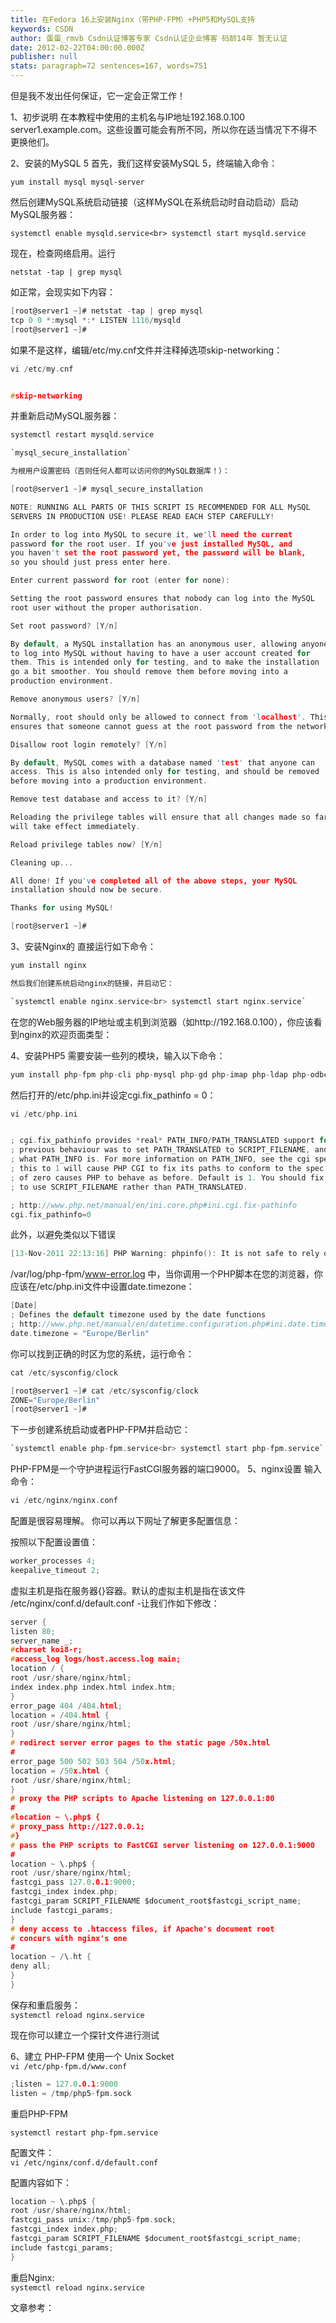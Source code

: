 ```yaml
---
title: 在Fedora 16上安装Nginx（带PHP-FPM）+PHP5和MySQL支持
keywords: CSDN
author: 蛋蛋_rmvb Csdn认证博客专家 Csdn认证企业博客 码龄14年 暂无认证
date: 2012-02-22T04:00:00.000Z
publisher: null
stats: paragraph=72 sentences=167, words=751
---
```

但是我不发出任何保证，它一定会正常工作！

1、初步说明
在本教程中使用的主机名与IP地址192.168.0.100 server1.example.com。这些设置可能会有所不同，所以你在适当情况下不得不更换他们。

2、安装的MySQL 5
首先，我们这样安装MySQL 5，终端输入命令：

`yum install mysql mysql-server`

然后创建MySQL系统启动链接（这样MySQL在系统启动时自动启动）启动MySQL服务器：

`systemctl enable mysqld.service<br> systemctl start mysqld.service`

现在，检查网络启用。运行

`netstat -tap | grep mysql`

如正常，会现实如下内容：
```c
[root@server1 ~]# netstat -tap | grep mysql
tcp 0 0 *:mysql *:* LISTEN 1116/mysqld
[root@server1 ~]#
```
如果不是这样，编辑/etc/my.cnf文件并注释掉选项skip-networking：
```c
vi /etc/my.cnf


#skip-networking
```

并重新启动MySQL服务器：
```c
systemctl restart mysqld.service

`mysql_secure_installation`

为根用户设置密码（否则任何人都可以访问你的MySQL数据库！）：

[root@server1 ~]# mysql_secure_installation

NOTE: RUNNING ALL PARTS OF THIS SCRIPT IS RECOMMENDED FOR ALL MySQL
SERVERS IN PRODUCTION USE! PLEASE READ EACH STEP CAREFULLY!

In order to log into MySQL to secure it, we'll need the current
password for the root user. If you've just installed MySQL, and
you haven't set the root password yet, the password will be blank,
so you should just press enter here.

Enter current password for root (enter for none):

Setting the root password ensures that nobody can log into the MySQL
root user without the proper authorisation.

Set root password? [Y/n]

By default, a MySQL installation has an anonymous user, allowing anyone
to log into MySQL without having to have a user account created for
them. This is intended only for testing, and to make the installation
go a bit smoother. You should remove them before moving into a
production environment.

Remove anonymous users? [Y/n]

Normally, root should only be allowed to connect from 'localhost'. This
ensures that someone cannot guess at the root password from the network.

Disallow root login remotely? [Y/n]

By default, MySQL comes with a database named 'test' that anyone can
access. This is also intended only for testing, and should be removed
before moving into a production environment.

Remove test database and access to it? [Y/n]

Reloading the privilege tables will ensure that all changes made so far
will take effect immediately.

Reload privilege tables now? [Y/n]

Cleaning up...

All done! If you've completed all of the above steps, your MySQL
installation should now be secure.

Thanks for using MySQL!

[root@server1 ~]#
```
3、安装Nginx的
直接运行如下命令：
```c
yum install nginx

然后我们创建系统启动nginx的链接，并启动它：

`systemctl enable nginx.service<br> systemctl start nginx.service`
```
在您的Web服务器的IP地址或主机到浏览器（如http://192.168.0.100），你应该看到nginx的欢迎页面类型：

4、安装PHP5
需要安装一些列的模块，输入以下命令：
```c
yum install php-fpm php-cli php-mysql php-gd php-imap php-ldap php-odbc php-pear php-xml php-xmlrpc php-eaccelerator php-magickwand php-mbstring php-mcrypt php-mssql php-shout php-snmp php-soap php-tidy
```
然后打开的/etc/php.ini并设定cgi.fix_pathinfo = 0：
```c
vi /etc/php.ini


; cgi.fix_pathinfo provides *real* PATH_INFO/PATH_TRANSLATED support for CGI. PHP's
; previous behaviour was to set PATH_TRANSLATED to SCRIPT_FILENAME, and to not grok
; what PATH_INFO is. For more information on PATH_INFO, see the cgi specs. Setting
; this to 1 will cause PHP CGI to fix its paths to conform to the spec. A setting
; of zero causes PHP to behave as before. Default is 1. You should fix your scripts
; to use SCRIPT_FILENAME rather than PATH_TRANSLATED.

; http://www.php.net/manual/en/ini.core.php#ini.cgi.fix-pathinfo
cgi.fix_pathinfo=0
```

此外，以避免类似以下错误
```c
[13-Nov-2011 22:13:16] PHP Warning: phpinfo(): It is not safe to rely on the system's timezone settings. You are *required* to use the date.timezone setting or the date_default_timezone_set() function. In case you used any of those methods and you are still getting this warning, you most likely misspelled the timezone identifier. We selected 'Europe/Berlin' for 'CET/1.0/no DST' instead in /usr/share/nginx/html/info.php on line 2
```
/var/log/php-fpm/www-error.log 中，当你调用一个PHP脚本在您的浏览器，你应该在/etc/php.ini文件中设置date.timezone：

```c
[Date]
; Defines the default timezone used by the date functions
; http://www.php.net/manual/en/datetime.configuration.php#ini.date.timezone
date.timezone = "Europe/Berlin"
```

你可以找到正确的时区为您的系统，运行命令：
```c
cat /etc/sysconfig/clock

[root@server1 ~]# cat /etc/sysconfig/clock
ZONE="Europe/Berlin"
[root@server1 ~]#
```
下一步创建系统启动或者PHP-FPM并启动它：
```c
`systemctl enable php-fpm.service<br> systemctl start php-fpm.service`
```
PHP-FPM是一个守护进程运行FastCGI服务器的端口9000。
5、nginx设置
输入命令：
```c
vi /etc/nginx/nginx.conf
```

配置是很容易理解。
你可以再以下网址了解更多配置信息：

按照以下配置设置值：

```c
worker_processes 4;
keepalive_timeout 2;
```

虚拟主机是指在服务器{}容器。默认的虚拟主机是指在该文件 /etc/nginx/conf.d/default.conf -让我们作如下修改：
```c
server {
listen 80;
server_name _;
#charset koi8-r;
#access_log logs/host.access.log main;
location / {
root /usr/share/nginx/html;
index index.php index.html index.htm;
}
error_page 404 /404.html;
location = /404.html {
root /usr/share/nginx/html;
}
# redirect server error pages to the static page /50x.html
#
error_page 500 502 503 504 /50x.html;
location = /50x.html {
root /usr/share/nginx/html;
}
# proxy the PHP scripts to Apache listening on 127.0.0.1:80
#
#location ~ \.php$ {
# proxy_pass http://127.0.0.1;
#}
# pass the PHP scripts to FastCGI server listening on 127.0.0.1:9000
#
location ~ \.php$ {
root /usr/share/nginx/html;
fastcgi_pass 127.0.0.1:9000;
fastcgi_index index.php;
fastcgi_param SCRIPT_FILENAME $document_root$fastcgi_script_name;
include fastcgi_params;
}
# deny access to .htaccess files, if Apache's document root
# concurs with nginx's one
#
location ~ /\.ht {
deny all;
}
}
```

保存和重启服务：<br> `systemctl reload nginx.service`

现在你可以建立一个探针文件进行测试

6、建立 PHP-FPM 使用一个 Unix Socket<br> `vi /etc/php-fpm.d/www.conf`

```c
;listen = 127.0.0.1:9000
listen = /tmp/php5-fpm.sock
```

重启PHP-FPM

`systemctl restart php-fpm.service`

配置文件：<br> `vi /etc/nginx/conf.d/default.conf`

配置内容如下：

```c
location ~ \.php$ {
root /usr/share/nginx/html;
fastcgi_pass unix:/tmp/php5-fpm.sock;
fastcgi_index index.php;
fastcgi_param SCRIPT_FILENAME $document_root$fastcgi_script_name;
include fastcgi_params;
}
```

重启Nginx:<br> `systemctl reload nginx.service`

文章参考：
